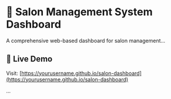 # 🏪 Salon Management System Dashboard

A comprehensive web-based dashboard for salon management...

## 🚀 Live Demo

Visit: [https://yourusername.github.io/salon-dashboard](https://yourusername.github.io/salon-dashboard)

...
